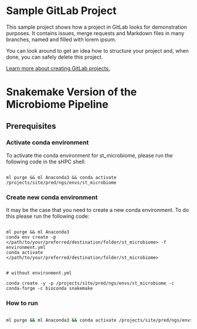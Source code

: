 # Sample GitLab Project

This sample project shows how a project in GitLab looks for demonstration purposes. It contains issues, merge requests and Markdown files in many branches,
named and filled with lorem ipsum.

You can look around to get an idea how to structure your project and, when done, you can safely delete this project.

[Learn more about creating GitLab projects.](https://docs.gitlab.com/ee/gitlab-basics/create-project.html)


# Snakemake Version of the Microbiome Pipeline


## Prerequisites

### Activate conda environment

To activate the conda environment for st_microbiome, please run the following code in the sHPC shell:

```

ml purge && ml Anaconda3 && conda activate /projects/site/pred/ngs/envs/st_microbiome

```

### Create new conda environment

It may be the case that you need to create a new conda environment. To do this please run the following code:

```

ml purge && ml Anaconda3
conda env create -p </path/to/your/preferred/destination/folder/st_microbiome> -f environment.yml 
conda activate </path/to/your/preferred/destination/folder/st_microbiome> 


# without environment.yml

conda create -y -p /projects/site/pred/ngs/envs/st_microbiome -c conda-forge -c bioconda snakemake
```


### How to run

```bash

ml purge && ml Anaconda3 && conda activate /projects/site/pred/ngs/envs/st_microbiome

```



